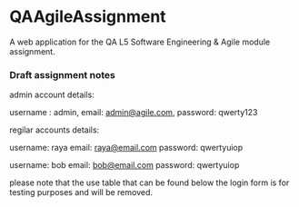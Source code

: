 # QAAgileAssignment
A web application for the QA L5 Software Engineering &amp; Agile module assignment. 

### Draft assignment notes

admin account details: 

username : admin,
email: admin@agile.com,
password: qwerty123

regilar accounts details: 

username: raya
email: raya@email.com
password: qwertyuiop

username: bob
email: bob@email.com
password: qwertyuiop

please note that the use table that can be found below the login form is for testing purposes and will be removed. 
